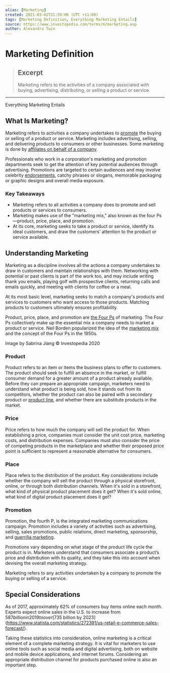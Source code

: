 ```yaml
---
alias: [Marketing]
created: 2021-03-02T21:59:06 (UTC +11:00)
tags: [Marketing Definition, Everything Marketing Entails]
source: https://www.investopedia.com/terms/m/marketing.asp
author: Alexandra Twin
---
```


# Marketing Definition

> ## Excerpt
> Marketing refers to the activities of a company associated with buying, advertising, distributing, or selling a product or service.

---

Everything Marketing Entails
## What Is Marketing?

Marketing refers to activities a company undertakes to [promote](https://www.investopedia.com/articles/markets/100715/what-makes-share-coke-campaign-so-successful.asp) the buying or selling of a product or service. Marketing includes advertising, selling, and delivering products to consumers or other businesses. Some marketing is done by [affiliates on behalf of a company](https://www.investopedia.com/terms/a/affiliate-marketing.asp).

Professionals who work in a corporation's marketing and promotion departments seek to get the attention of key potential audiences through advertising. Promotions are targeted to certain audiences and may involve celebrity [endorsements](https://www.investopedia.com/terms/e/endorsement.asp), catchy phrases or slogans, memorable packaging or graphic designs and overall media exposure.

### Key Takeaways

-   Marketing refers to all activities a company does to promote and sell products or services to consumers.
-   Marketing makes use of the "marketing mix," also known as the four Ps—product, price, place, and promotion.
-   At its core, marketing seeks to take a product or service, identify its ideal customers, and draw the customers' attention to the product or service available.

## Understanding Marketing

Marketing as a discipline involves all the actions a company undertakes to draw in customers and maintain relationships with them. Networking with potential or past clients is part of the work too, and may include writing thank you emails, playing golf with prospective clients, returning calls and emails quickly, and meeting with clients for coffee or a meal.

At its most basic level, marketing seeks to match a company's products and services to customers who want access to those products. Matching products to customers ultimately ensures profitability.

Product, price, place, and promotion are [the Four Ps](https://www.investopedia.com/terms/f/four-ps.asp) of marketing. The Four Ps collectively make up the essential mix a company needs to market a product or service. Neil Borden popularized the idea of the [marketing mix](https://www.investopedia.com/terms/m/marketing-mix.asp) and the concept of the Four Ps in the 1950s.

Image by Sabrina Jiang © Investopedia 2020

### Product

Product refers to an item or items the business plans to offer to customers. The product should seek to fulfill an absence in the market, or fulfill consumer demand for a greater amount of a product already available. Before they can prepare an appropriate campaign, marketers need to understand what product is being sold, how it stands out from its competitors, whether the product can also be paired with a secondary product or [product line](https://www.investopedia.com/terms/p/product-line.asp), and whether there are substitute products in the market.

### Price

Price refers to how much the company will sell the product for. When establishing a price, companies must consider the unit cost price, marketing costs, and distribution expenses. Companies must also consider the price of competing products in the marketplace and whether their proposed price point is sufficient to represent a reasonable alternative for consumers.

### Place

Place refers to the distribution of the product. Key considerations include whether the company will sell the product through a physical storefront, online, or through both distribution channels. When it's sold in a storefront, what kind of physical product placement does it get? When it's sold online, what kind of digital product placement does it get?

### Promotion

Promotion, the fourth P, is the integrated marketing communications campaign. Promotion includes a variety of activities such as advertising, selling, sales promotions, public relations, direct marketing, sponsorship, and [guerrilla marketing](https://www.investopedia.com/terms/g/guerrilla-marketing.asp).

Promotions vary depending on what stage of the product life cycle the product is in. Marketers understand that consumers associate a product’s price and distribution with its quality, and they take this into account when devising the overall marketing strategy.

Marketing refers to any activities undertaken by a company to promote the buying or selling of a service.

## Special Considerations

As of 2017, approximately 62% of consumers buy items online each month. Experts expect online sales in the U.S. to increase from $587 billion in 2019 to over [$735 billion by 2023](https://www.statista.com/statistics/272391/us-retail-e-commerce-sales-forecast/).

Taking these statistics into consideration, online marketing is a critical element of a complete marketing strategy. It is vital for marketers to use online tools such as social media and digital advertising, both on website and mobile device applications, and internet forums. Considering an appropriate distribution channel for products purchased online is also an important step.
